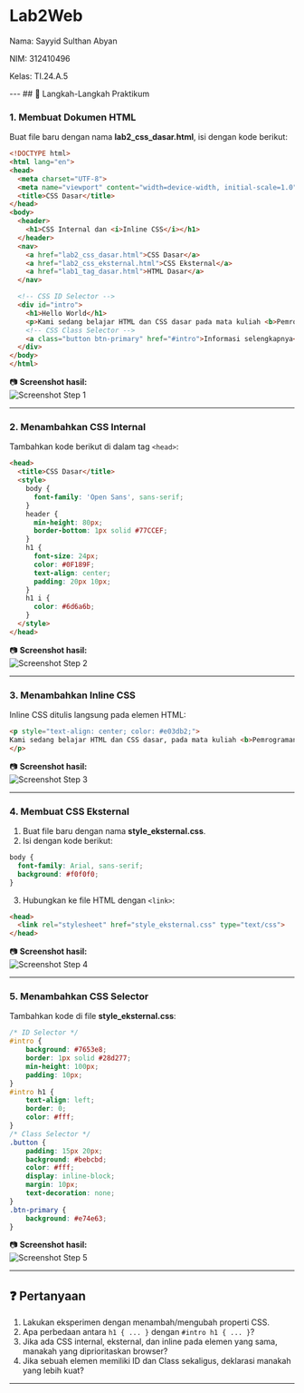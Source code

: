 # Lab2Web
<p>Nama: Sayyid Sulthan Abyan</p>
<p>NIM: 312410496</p>
<p>Kelas: TI.24.A.5</p>
---
## 📝 Langkah-Langkah Praktikum  

### 1. Membuat Dokumen HTML
Buat file baru dengan nama **lab2_css_dasar.html**, isi dengan kode berikut:  

```html
<!DOCTYPE html>
<html lang="en">
<head>
  <meta charset="UTF-8">
  <meta name="viewport" content="width=device-width, initial-scale=1.0">
  <title>CSS Dasar</title>
</head>
<body>
  <header>
    <h1>CSS Internal dan <i>Inline CSS</i></h1>
  </header>
  <nav>
    <a href="lab2_css_dasar.html">CSS Dasar</a>
    <a href="lab2_css_eksternal.html">CSS Eksternal</a>
    <a href="lab1_tag_dasar.html">HTML Dasar</a>
  </nav>

  <!-- CSS ID Selector -->
  <div id="intro">
    <h1>Hello World</h1>
    <p>Kami sedang belajar HTML dan CSS dasar pada mata kuliah <b>Pemrograman Web</b>.</p>
    <!-- CSS Class Selector -->
    <a class="button btn-primary" href="#intro">Informasi selengkapnya</a>
  </div>
</body>
</html>
```

📷 **Screenshot hasil:**  
![Screenshot Step 1](ss1.png)  

---

### 2. Menambahkan CSS Internal
Tambahkan kode berikut di dalam tag `<head>`:  

```html
<head>
  <title>CSS Dasar</title>
  <style>
    body {
      font-family: 'Open Sans', sans-serif;
    }
    header {
      min-height: 80px;
      border-bottom: 1px solid #77CCEF;
    }
    h1 {
      font-size: 24px;
      color: #0F189F;
      text-align: center;
      padding: 20px 10px;
    }
    h1 i {
      color: #6d6a6b;
    }
  </style>
</head>
```

📷 **Screenshot hasil:**  
![Screenshot Step 2](ss2.png)  

---

### 3. Menambahkan Inline CSS
Inline CSS ditulis langsung pada elemen HTML:  

```html
<p style="text-align: center; color: #e03db2;">
Kami sedang belajar HTML dan CSS dasar, pada mata kuliah <b>Pemrograman Web</b> di <i>Universitas Pelita Bangsa</i>. Pelajaran pertama yang kami dapat adalah membuat tampilan web sederhana dalam rangka mengenal tag-tag dasar HTML dan CSS.
</p>
```

📷 **Screenshot hasil:**  
![Screenshot Step 3](ss3.png)  

---

### 4. Membuat CSS Eksternal
1. Buat file baru dengan nama **style_eksternal.css**.  
2. Isi dengan kode berikut:  

```css
body {
  font-family: Arial, sans-serif;
  background: #f0f0f0;
}
```

3. Hubungkan ke file HTML dengan `<link>`:  

```html
<head>
  <link rel="stylesheet" href="style_eksternal.css" type="text/css">
</head>
```

📷 **Screenshot hasil:**  
![Screenshot Step 4](ss4.png)  

---

### 5. Menambahkan CSS Selector
Tambahkan kode di file **style_eksternal.css**:  

```css
/* ID Selector */
#intro {
    background: #7653e8;
    border: 1px solid #28d277;
    min-height: 100px;
    padding: 10px;
}
#intro h1 {
    text-align: left;
    border: 0;
    color: #fff;
}
/* Class Selector */
.button {
    padding: 15px 20px;
    background: #bebcbd;
    color: #fff;
    display: inline-block;
    margin: 10px;
    text-decoration: none;
}
.btn-primary {
    background: #e74e63;
}
```

📷 **Screenshot hasil:**  
![Screenshot Step 5](ss5.png)  

---

## ❓ Pertanyaan
1. Lakukan eksperimen dengan menambah/mengubah properti CSS.  
2. Apa perbedaan antara `h1 { ... }` dengan `#intro h1 { ... }`?  
3. Jika ada CSS internal, eksternal, dan inline pada elemen yang sama, manakah yang diprioritaskan browser?  
4. Jika sebuah elemen memiliki ID dan Class sekaligus, deklarasi manakah yang lebih kuat?  

---
